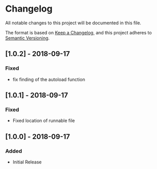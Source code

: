 # Changelog
All notable changes to this project will be documented in this file.

The format is based on [Keep a Changelog](https://keepachangelog.com/en/1.0.0/),
and this project adheres to [Semantic Versioning](https://semver.org/spec/v2.0.0.html).
## [1.0.2] - 2018-09-17
### Fixed
- fix finding of the autoload function

## [1.0.1] - 2018-09-17
### Fixed
- Fixed location of runnable file

## [1.0.0] - 2018-09-17
### Added
- Initial Release